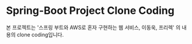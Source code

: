 # Spring-Boot Project Clone Coding

본 프로젝트는 
'스프링 부트와 AWS로 혼자 구현하는 웹 서비스, 이동욱, 프리렉'
의 내용의 clone coding입니다.


